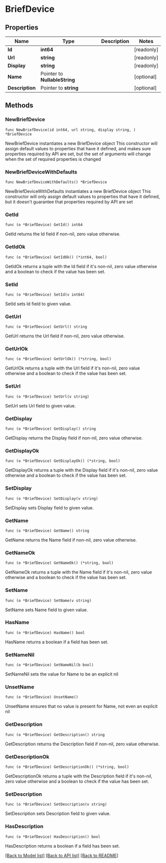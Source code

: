 # BriefDevice

## Properties

Name | Type | Description | Notes
------------ | ------------- | ------------- | -------------
**Id** | **int64** |  | [readonly] 
**Url** | **string** |  | [readonly] 
**Display** | **string** |  | [readonly] 
**Name** | Pointer to **NullableString** |  | [optional] 
**Description** | Pointer to **string** |  | [optional] 

## Methods

### NewBriefDevice

`func NewBriefDevice(id int64, url string, display string, ) *BriefDevice`

NewBriefDevice instantiates a new BriefDevice object
This constructor will assign default values to properties that have it defined,
and makes sure properties required by API are set, but the set of arguments
will change when the set of required properties is changed

### NewBriefDeviceWithDefaults

`func NewBriefDeviceWithDefaults() *BriefDevice`

NewBriefDeviceWithDefaults instantiates a new BriefDevice object
This constructor will only assign default values to properties that have it defined,
but it doesn't guarantee that properties required by API are set

### GetId

`func (o *BriefDevice) GetId() int64`

GetId returns the Id field if non-nil, zero value otherwise.

### GetIdOk

`func (o *BriefDevice) GetIdOk() (*int64, bool)`

GetIdOk returns a tuple with the Id field if it's non-nil, zero value otherwise
and a boolean to check if the value has been set.

### SetId

`func (o *BriefDevice) SetId(v int64)`

SetId sets Id field to given value.


### GetUrl

`func (o *BriefDevice) GetUrl() string`

GetUrl returns the Url field if non-nil, zero value otherwise.

### GetUrlOk

`func (o *BriefDevice) GetUrlOk() (*string, bool)`

GetUrlOk returns a tuple with the Url field if it's non-nil, zero value otherwise
and a boolean to check if the value has been set.

### SetUrl

`func (o *BriefDevice) SetUrl(v string)`

SetUrl sets Url field to given value.


### GetDisplay

`func (o *BriefDevice) GetDisplay() string`

GetDisplay returns the Display field if non-nil, zero value otherwise.

### GetDisplayOk

`func (o *BriefDevice) GetDisplayOk() (*string, bool)`

GetDisplayOk returns a tuple with the Display field if it's non-nil, zero value otherwise
and a boolean to check if the value has been set.

### SetDisplay

`func (o *BriefDevice) SetDisplay(v string)`

SetDisplay sets Display field to given value.


### GetName

`func (o *BriefDevice) GetName() string`

GetName returns the Name field if non-nil, zero value otherwise.

### GetNameOk

`func (o *BriefDevice) GetNameOk() (*string, bool)`

GetNameOk returns a tuple with the Name field if it's non-nil, zero value otherwise
and a boolean to check if the value has been set.

### SetName

`func (o *BriefDevice) SetName(v string)`

SetName sets Name field to given value.

### HasName

`func (o *BriefDevice) HasName() bool`

HasName returns a boolean if a field has been set.

### SetNameNil

`func (o *BriefDevice) SetNameNil(b bool)`

 SetNameNil sets the value for Name to be an explicit nil

### UnsetName
`func (o *BriefDevice) UnsetName()`

UnsetName ensures that no value is present for Name, not even an explicit nil
### GetDescription

`func (o *BriefDevice) GetDescription() string`

GetDescription returns the Description field if non-nil, zero value otherwise.

### GetDescriptionOk

`func (o *BriefDevice) GetDescriptionOk() (*string, bool)`

GetDescriptionOk returns a tuple with the Description field if it's non-nil, zero value otherwise
and a boolean to check if the value has been set.

### SetDescription

`func (o *BriefDevice) SetDescription(v string)`

SetDescription sets Description field to given value.

### HasDescription

`func (o *BriefDevice) HasDescription() bool`

HasDescription returns a boolean if a field has been set.


[[Back to Model list]](../README.md#documentation-for-models) [[Back to API list]](../README.md#documentation-for-api-endpoints) [[Back to README]](../README.md)


